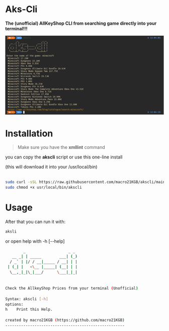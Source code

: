 # Aks-Cli

**The (unofficial) AllKeyShop CLI from searching game directly into your terminal!!!**

![alt text](./screenshots/akscli-image.png)

# Installation
> Make sure you have the **xmllint** command 

you can copy the **akscli** script or use this one-line install

(this will download it into your /usr/local/bin)
```bash

sudo curl -sSL https://raw.githubusercontent.com/macro21KGB/akscli/main/akscli -o /usr/local/bin/akscli 
sudo chmod +x usr/local/bin/akscli
```

# Usage

After that you can run it with:
```bash
aksli
```
or open help with -h [--help]
```bash
        _                   _ _
   __ _| | _____        ___| (_)
  / _` | |/ / __|_____ / __| | |
 | (_| |   <\__ |_____| (__| | |
  \__,_|_|\_|___/      \___|_|_|


Check the AllkeyShop Prices from your terminal (Unofficial)

Syntax: akscli [-h]
options: 
h    Print this Help.

created by macro21KGB (https://github.com/macro21KGB)
-----------------------------------------------------
```
